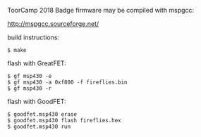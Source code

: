 ToorCamp 2018 Badge firmware may be compiled with mspgcc:

http://mspgcc.sourceforge.net/

build instructions:
```
$ make
```

flash with GreatFET:
```
$ gf msp430 -e
$ gf msp430 -a 0xf800 -f fireflies.bin
$ gf msp430 -r
```

flash with GoodFET:
```
$ goodfet.msp430 erase
$ goodfet.msp430 flash fireflies.hex
$ goodfet.msp430 run
```
